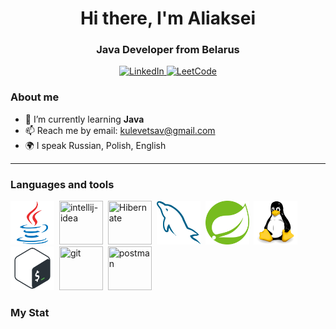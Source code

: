 <div id="header" align="center">
    <h1>Hi there, I'm  Aliaksei </h1>
    <h3>Java Developer from Belarus</h3>
</div>

<div id="socials" align="center">
    <a href="https://www.linkedin.com/in/aliaksei-kuliavets-351027280/">
    <img src="https://img.shields.io/badge/LinkedIn-blue?style=for-the-badge&logo=linkedin&logoColor=white" alt="LinkedIn"/>
    </a>
    <a href="https://leetcode.com/kulevetsav/">
    <img src="https://img.shields.io/badge/LeetCode-red?style=for-the-badge&logo=leetcode&logoColor=white" alt="LeetCode"/>
    </a>
</div>

### About me
- 🌱 I’m currently learning **Java**
- 📫 Reach me by  email: kulevetsav@gmail.com
- 🌍 I speak Russian, Polish, English

---
### Languages and tools
<img src="https://github.com/devicons/devicon/blob/v2.15.1/icons/java/java-original.svg" title="java" width="70" height="70"/>&nbsp;
<img src="https://img.icons8.com/color/96/000000/intellij-idea.png" title="intellij-idea" width="70" height="70"/>&nbsp;
<img src="https://img.icons8.com/color/72/000000/hibernate.png" title="Hibernate" width="70" height="70"/>&nbsp;
<img src="https://github.com/devicons/devicon/blob/v2.15.1/icons/mysql/mysql-original.svg" title="mysql" width="70" height="70"/>&nbsp;
<img src="https://github.com/devicons/devicon/blob/v2.15.1/icons/spring/spring-original.svg" title="spring" width="70" height="70"/>&nbsp;
<img src="https://github.com/devicons/devicon/blob/v2.15.1/icons/linux/linux-original.svg" title="linux" width="70" height="70"/>&nbsp;
<img src="https://github.com/devicons/devicon/blob/v2.15.1/icons/bash/bash-original.svg" title="bash" width="70" height="70"/>&nbsp;
<img src="https://cdn.jsdelivr.net/gh/devicons/devicon/icons/git/git-plain.svg" title="git" width="70" height="70"/>&nbsp;
<img src="https://cdn.simpleicons.org/postman/FF6C37" title="postman" width="70" height="70"/>&nbsp;


### My Stat
<div id="stat" align="center">
    <img src="https://github-profile-summary-cards.vercel.app/api/cards/profile-details?username=AliakseiKuliavets&theme=github_dark" alt=""/>
    <img src="https://github-profile-summary-cards.vercel.app/api/cards/most-commit-language?username=AliakseiKuliavets&theme=github_dark" alt=""/>
    <img src="https://github-profile-summary-cards.vercel.app/api/cards/stats?username=AliakseiKuliavets&theme=github_dark" alt=""/>
</div>



<!--
**AliakseiKuliavets/AliakseiKuliavets** is a ✨ _special_ ✨ repository because its `README.md` (this file) appears on your GitHub profile.

Here are some ideas to get you started:
- 📄 Get to know me [CV](https://drive.google.com/file/d/1u7lD4h0FmeC0URJbLrrKIPCzfhg6JBNl/view?usp=sharing)

- 🔭 I’m currently working on ...
- 🌱 I’m currently learning ...
- 👯 I’m looking to collaborate on ...
- 🤔 I’m looking for help with ...
- 💬 Ask me about ...
- 📫 How to reach me: ...
- 😄 Pronouns: ...
- ⚡ Fun fact: ...
-->
